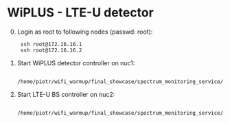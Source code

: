 WiPLUS - LTE-U detector
==========================================

0. Login as root to following nodes (passwd: root):

		ssh root@172.16.16.1
		ssh root@172.16.16.2

1. Start WiPLUS detector controller on nuc1:

		/home/piotr/wifi_warmup/final_showcase/spectrum_monitoring_service/solution_interference_classifier/scripts/start_lte_u_bs.sh

2. Start LTE-U BS controller on nuc2:

		/home/piotr/wifi_warmup/final_showcase/spectrum_monitoring_service/solution_interference_classifier/scripts/start_wiplus.sh
